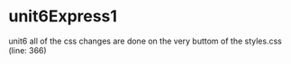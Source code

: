 # unit6Express1
 unit6
all of the css changes are done on the very buttom of the styles.css (line: 366)
